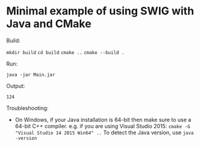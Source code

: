# Minimal example of using SWIG with Java and CMake #

Build:

`mkdir build`
`cd build`
`cmake ..`
`cmake --build .`

Run:

`java -jar Main.jar`

Output:

`124`

Troubleshooting:

* On Windows, if your Java installation is 64-bit then make sure to use a 64-bit C++ compiler.
  e.g. if you are using Visual Studio 2015: `cmake -G "Visual Studio 14 2015 Win64" ..`
  To detect the Java version, use `java -version`
